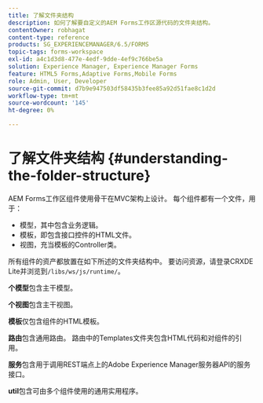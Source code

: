 ```yaml
---
title: 了解文件夹结构
description: 如何了解要自定义的AEM Forms工作区源代码的文件夹结构。
contentOwner: robhagat
content-type: reference
products: SG_EXPERIENCEMANAGER/6.5/FORMS
topic-tags: forms-workspace
exl-id: a4c1d3d8-477e-4edf-9dde-4ef9c766be5a
solution: Experience Manager, Experience Manager Forms
feature: HTML5 Forms,Adaptive Forms,Mobile Forms
role: Admin, User, Developer
source-git-commit: d7b9e947503df58435b3fee85a92d51fae8c1d2d
workflow-type: tm+mt
source-wordcount: '145'
ht-degree: 0%

---
```


# 了解文件夹结构 {#understanding-the-folder-structure}

AEM Forms工作区组件使用骨干在MVC架构上设计。 每个组件都有一个文件，用于：

* 模型，其中包含业务逻辑。
* 模板，即包含接口控件的HTML文件。
* 视图，充当模板的Controller类。

所有组件的资产都放置在如下所述的文件夹结构中。 要访问资源，请登录CRXDE Lite并浏览到`/libs/ws/js/runtime/`。

**个模型**&#x200B;包含主干模型。

**个视图**&#x200B;包含主干视图。

**模板**&#x200B;仅包含组件的HTML模板。

**路由**&#x200B;包含通用路由。 路由中的Templates文件夹包含HTML代码和对组件的引用。

**服务**&#x200B;包含用于调用REST端点上的Adobe Experience Manager服务器API的服务接口。

**util**&#x200B;包含可由多个组件使用的通用实用程序。

